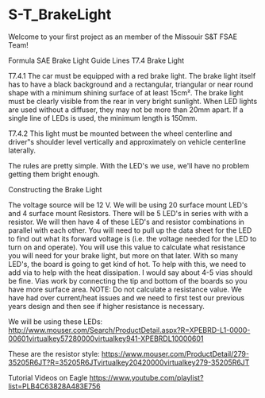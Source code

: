 # S-T_BrakeLight

Welcome to your first project as an member of the Missouir S&T FSAE Team!

Formula SAE Brake Light Guide Lines
T7.4 Brake Light

T7.4.1 The car must be equipped with a red brake light. The brake light itself has to have a black background and a rectangular, triangular or near round shape with a minimum shining surface of at least 15cm². The brake light must be clearly visible from the rear in very bright sunlight. When LED lights are used without a diffuser, they may not be more than 20mm apart. If a single line of LEDs is used, the minimum length is 150mm.

T7.4.2 This light must be mounted between the wheel centerline and driver‟s shoulder level vertically and approximately on vehicle centerline laterally.

The rules are pretty simple. With the LED's we use, we'll have no problem getting them bright enough.

Constructing the Brake Light

The voltage source will be 12 V. We will be using 20 surface mount LED's and 4 surface mount Resistors. There will be 5 LED's in series with with a resistor. We will then have 4 of these LED's and resistor combinations in parallel with each other. You will need to pull up the data sheet for the LED to find out what its forward voltage is (i.e. the voltage needed for the LED to turn on and operate). You will use this value to calculate what resistance you will need for your brake light, but more on that later. With so many LED's, the board is going to get kind of hot. To help with this, we need to add via to help with the heat dissipation. I would say about 4-5 vias should be fine. Vias work by connecting the tip and bottom of the boards so you have more surface area. NOTE: Do not calculate a resistance value. We have had over current/heat issues and we need to first test our previous years design and then see if higher resistance is necessary.

We will be using these LEDs:
http://www.mouser.com/Search/ProductDetail.aspx?R=XPEBRD-L1-0000-00601virtualkey57280000virtualkey941-XPEBRDL10000601

These are the resistor style:
https://www.mouser.com/ProductDetail/279-35205R6JT?R=35205R6JTvirtualkey20420000virtualkey279-35205R6JT

Tutorial Videos on Eagle
https://www.youtube.com/playlist?list=PLB4C63828A483E756
